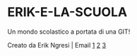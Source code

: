 # ERIK-E-LA-SCUOLA
Un mondo scolastico a portata di una GIT!

Creato da Erik Ngresi | Email [1](mailto:erikngresi1@outlook.it) [2](mailto:erikngresi@ic-predazzotesero.it) [3](mailto:ngresierik@gmail.com)
